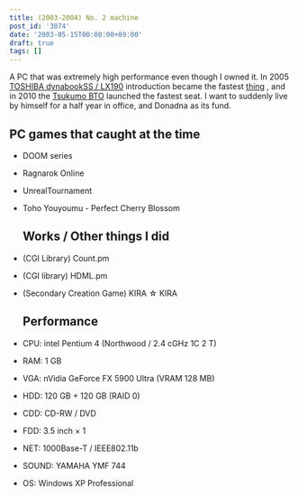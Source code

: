 ```yaml
---
title: (2003-2004) No. 2 machine
post_id: '3074'
date: '2003-05-15T00:00:00+09:00'
draft: true
tags: []
---
```


A PC that was extremely high performance even though I owned it. In 2005 [TOSHIBA dynabookSS / LX190](/palx190dr) introduction became the fastest [thing](/palx190dr) , and in 2010 the [Tsukumo BTO](/sencia) launched the fastest seat. I want to suddenly live by himself for a half year in office, and Donadna as its fund.

## PC games that caught at the time

*   DOOM series
*   Ragnarok Online
*   UnrealTournament
*   Toho Youyoumu - Perfect Cherry Blossom
    
    ## Works / Other things I did
    
*   (CGI Library) Count.pm
    
*   (CGI library) HDML.pm
*   (Secondary Creation Game) KIRA ☆ KIRA
    
    ## Performance
    
*   CPU: intel Pentium 4 (Northwood / 2.4 cGHz 1C 2 T)
    
*   RAM: 1 GB
*   VGA: nVidia GeForce FX 5900 Ultra (VRAM 128 MB)
*   HDD: 120 GB + 120 GB (RAID 0)
*   CDD: CD-RW / DVD
*   FDD: 3.5 inch × 1
*   NET: 1000Base-T / IEEE802.11b
*   SOUND: YAMAHA YMF 744
*   OS: Windows XP Professional
